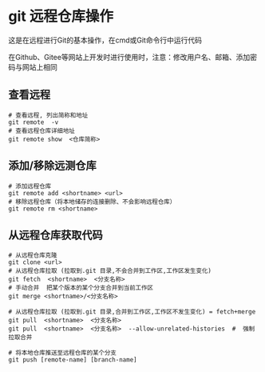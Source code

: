 # git 远程仓库操作

这是在远程进行Git的基本操作，在cmd或Git命令行中运行代码

在Github、Gitee等网站上开发时进行使用时，注意：修改用户名、邮箱、添加密码与网站上相同

## 查看远程

```shell
# 查看远程, 列出简称和地址
git remote  -v  
# 查看远程仓库详细地址
git remote show  <仓库简称>
```

## 添加/移除远测仓库

```shell
# 添加远程仓库
git remote add <shortname> <url>
# 移除远程仓库（将本地储存的连接删除、不会影响远程仓库）
git remote rm <shortname> 
```

## 从远程仓库获取代码

```shell
# 从远程仓库克隆
git clone <url> 
# 从远程仓库拉取 (拉取到.git 目录,不会合并到工作区,工作区发生变化)
git fetch  <shortname>  <分支名称>
# 手动合并  把某个版本的某个分支合并到当前工作区
git merge <shortname>/<分支名称>

# 从远程仓库拉取 (拉取到.git 目录,合并到工作区,工作区不发生变化) = fetch+merge
git pull  <shortname>  <分支名称>
git pull  <shortname>  <分支名称>  --allow-unrelated-histories  #  强制拉取合并
```

```shell
# 将本地仓库推送至远程仓库的某个分支
git push [remote-name] [branch-name]
```
